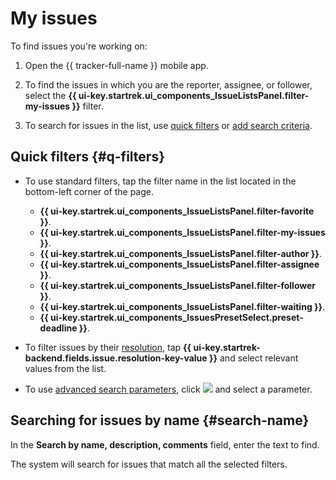 # My issues

To find issues you're working on:

1. Open the {{ tracker-full-name }} mobile app.

1. To find the issues in which you are the reporter, assignee, or follower, select the **{{ ui-key.startrek.ui_components_IssueListsPanel.filter-my-issues }}** filter.

1. To search for issues in the list, use [quick filters](#q-filters) or [add search criteria](default-filters.md#add-condition).

## Quick filters {#q-filters}

* To use standard filters, tap the filter name in the list located in the bottom-left corner of the page.
   * **{{ ui-key.startrek.ui_components_IssueListsPanel.filter-favorite }}**.
   * **{{ ui-key.startrek.ui_components_IssueListsPanel.filter-my-issues }}**.
   * **{{ ui-key.startrek.ui_components_IssueListsPanel.filter-author }}**.
   * **{{ ui-key.startrek.ui_components_IssueListsPanel.filter-assignee }}**.
   * **{{ ui-key.startrek.ui_components_IssueListsPanel.filter-follower }}**.
   * **{{ ui-key.startrek.ui_components_IssueListsPanel.filter-waiting }}**.
   * **{{ ui-key.startrek.ui_components_IssuesPresetSelect.preset-deadline }}**.

* To filter issues by their [resolution](../manager/create-resolution.md), tap **{{ ui-key.startrek-backend.fields.issue.resolution-key-value }}** and select relevant values from the list.

* To use [advanced search parameters](./default-filters.md#add-condition), click ![](../../_assets/tracker/svg/gantt-settings-button.svg) and select a parameter.

## Searching for issues by name {#search-name}

In the **Search by name, description, comments** field, enter the text to find.

The system will search for issues that match all the selected filters.
